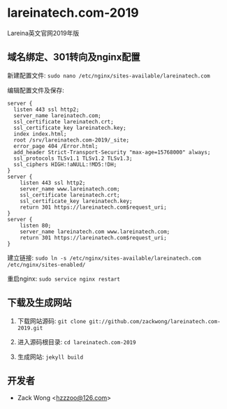 lareinatech.com-2019
=============

Lareina英文官网2019年版


域名绑定、301转向及nginx配置
-----

新建配置文件: ``sudo nano /etc/nginx/sites-available/lareinatech.com``

编辑配置文件及保存: 

    server {
      listen 443 ssl http2;
      server_name lareinatech.com;
      ssl_certificate lareinatech.crt;
      ssl_certificate_key lareinatech.key;
      index index.html;
      root /srv/lareinatech.com-2019/_site;
      error_page 404 /Error.html;
      add_header Strict-Transport-Security "max-age=15768000" always;
      ssl_protocols TLSv1.1 TLSv1.2 TLSv1.3;
      ssl_ciphers HIGH:!aNULL:!MD5:!DH;
    }
    server {
        listen 443 ssl http2;
        server_name www.lareinatech.com;
        ssl_certificate lareinatech.crt;
        ssl_certificate_key lareinatech.key;
        return 301 https://lareinatech.com$request_uri;
    }
    server {
        listen 80;
        server_name lareinatech.com www.lareinatech.com;
        return 301 https://lareinatech.com$request_uri;
    }

建立链接: ``sudo ln -s /etc/nginx/sites-available/lareinatech.com /etc/nginx/sites-enabled/``

重启nginx: ``sudo service nginx restart``


下载及生成网站
-----

1. 下载网站源码: ``git clone git://github.com/zackwong/lareinatech.com-2019.git``

2. 进入源码根目录: ``cd lareinatech.com-2019``

3. 生成网站: ``jekyll build``


开发者
---------

* Zack Wong &lt;hzzzoo@126.com&gt;
